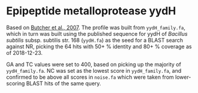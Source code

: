 Epipeptide metalloprotease yydH
===============================

Based on [Butcher et al., 2007](https://dx.doi.org/10.1128/JB.01181-07).
The profile was built from `yydH_family.fa`, which in turn was built using the
published sequence for yydH of _Bacillus subtilis_ subsp. subtilis str. 168 (`yydH.fa`)
as the seed for a BLAST search against NR, picking the 64 hits with 50+ % identity and
80+ % coverage as of 2018-12-23.

GA and TC values were set to 400, based on picking up the majority of `yydH_family.fa`.
NC was set as the lowest score in `yydH_family.fa`, and confirmed to be above all scores
in `noise.fa` which were taken from lower-scoring BLAST hits of the same query.
